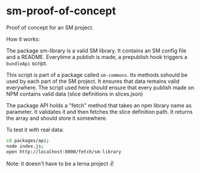 # sm-proof-of-concept

Proof of concept for an SM project.

How it works:

The package sm-library is a valid SM library. It contains an SM config file and a README.
Everytime a publish is made, a prepublish hook triggers a `bundleApi` script.

This script is part of a package called `sm-commons`. Its methods sshould be used by each part of the SM project. It ensures that data remains valid everywhere. The script used here should ensure that every publish made on NPM contains valid data (slice definitions in slices.json)

The package API holds a "fetch" method that takes an npm library name as parameter.
It validates it and then fetches the slice definition path. It returns the array and should store it somewhere.

To test it with real data:

```bash
cd packages/api;
node index.js;
open http://localhost:8000/fetch/sm-library

```

Note: it doesn't have to be a lerna project ✌️
